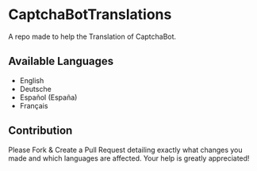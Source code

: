 # CaptchaBotTranslations
A repo made to help the Translation of CaptchaBot.

## Available Languages
+ English
+ Deutsche
+ Español (España)
+ Français

## Contribution
Please Fork & Create a Pull Request detailing exactly what changes you made and which languages are affected. Your help is greatly appreciated!
